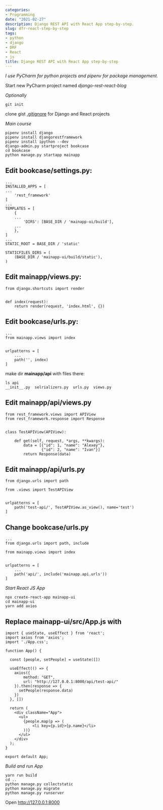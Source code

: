 ```yaml
---
categories:
- Programming
date: "2021-02-27"
description: Django REST API with React App step-by-step.
slug: dfr-react-step-by-step
tags:
- python
- django
- DRF
- React
- js
title: Django REST API with React App step-by-step
---
```


*I use PyCharm for python projects and pipenv for package management.*

Start new PyCharm project named *django-rest-react-blog*

*Optionally*

```
git init
```

clone gist [.gitignore](https://gist.github.com/Vostbur/baabad0ed80ead1b5155fbbce0742591) for Django and React projects

*Main course*

```
pipenv install django
pipenv install djangorestframework
pipenv install ipython --dev
django-admin.py startproject bookcase
cd bookcase
python manage.py startapp mainapp
```

Edit bookcase/settings.py:
--------------------------

```
...
INSTALLED_APPS = [
...
    'rest_framework'
]
...
TEMPLATES = [
    {
	...
        'DIRS': [BASE_DIR / 'mainapp-ui/build'],
	...
    },
]
...
STATIC_ROOT = BASE_DIR / 'static'

STATICFILES_DIRS = (
    (BASE_DIR / 'mainapp-ui/build/static'),
)
```

Edit mainapp/views.py:
----------------------

```
from django.shortcuts import render


def index(request):
    return render(request, 'index.html', {})
```

Edit bookcase/urls.py:
----------------------

```
...
from mainapp.views import index


urlpatterns = [
    ...
    path('', index)
]
```

make dir **mainapp/api** with files there:

```
ls api
__init__.py  selrializers.py  urls.py  views.py
```

Edit mainapp/api/views.py
--------------------

```
from rest_framework.views import APIView
from rest_framework.response import Response


class TestAPIView(APIView):

    def get(self, request, *args, **kwargs):
        data = [{"id": 1, "name": "Alexey"},
                {"id": 2, "name": "Ivan"}]
        return Response(data)
```

Edit mainapp/api/urls.py
-------------------

```
from django.urls import path

from .views import TestAPIView


urlpatterns = [
    path('test-api/', TestAPIView.as_view(), name='test')
]
```

Change bookcase/urls.py
-----------------------
```
...
from django.urls import path, include

from mainapp.views import index


urlpatterns = [
    ...
    path('api/', include('mainapp.api.urls'))
]
```

*Start React JS App*

```
npx create-react-app mainapp-ui
cd mainapp-ui
yarn add axios
```

Replace mainapp-ui/src/App.js with
---------------------
```
import { useState, useEffect } from 'react';
import axios from 'axios';
import './App.css';

function App() {

  const [people, setPeople] = useState([])

  useEffect(() => {
    axios({
        method: "GET",
        url: "http://127.0.0.1:8000/api/test-api/"
    }).then(response => {
      setPeople(response.data)
    })
  }, [])

  return (
    <div className="App">
      <ul>
        {people.map(p => (
            <li key={p.id}>{p.name}</li>
        ))}
      </ul>
    </div>
  );
}

export default App;
```

*Build and run App*

```
yarn run build
cd ..
python manage.py collectstatic
python manage.py migrate
python manage.py runserver
```

Open http://127.0.0.1:8000
